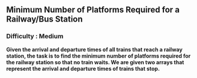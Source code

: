 ## Minimum Number of Platforms Required for a Railway/Bus Station ##

### Difficulty : Medium ###

**Given the arrival and departure times of all trains that reach a railway station, the task is to find the minimum number of platforms required for the railway station so that no train waits. 
We are given two arrays that represent the arrival and departure times of trains that stop.**
